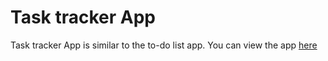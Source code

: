 # Task tracker App
Task tracker App is similar to the to-do list app.
You can view the app [here](https://mk-task-tracker.netlify.app/)